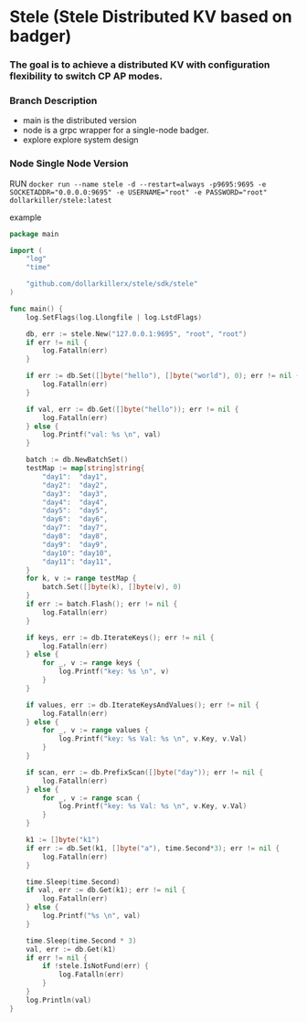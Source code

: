 # Stele (Stele Distributed KV based on badger)
### The goal is to achieve a distributed KV with configuration flexibility to switch CP AP modes.

### Branch Description

- main is the distributed version
- node is a grpc wrapper for a single-node badger.
- explore explore system design

### Node Single Node Version
RUN `docker run --name stele -d --restart=always -p9695:9695 -e SOCKETADDR="0.0.0.0:9695" -e USERNAME="root" -e PASSWORD="root" dollarkiller/stele:latest`

example
```go
package main

import (
	"log"
	"time"

	"github.com/dollarkillerx/stele/sdk/stele"
)

func main() {
	log.SetFlags(log.Llongfile | log.LstdFlags)

	db, err := stele.New("127.0.0.1:9695", "root", "root")
	if err != nil {
		log.Fatalln(err)
	}

	if err := db.Set([]byte("hello"), []byte("world"), 0); err != nil {
		log.Fatalln(err)
	}

	if val, err := db.Get([]byte("hello")); err != nil {
		log.Fatalln(err)
	} else {
		log.Printf("val: %s \n", val)
	}

	batch := db.NewBatchSet()
	testMap := map[string]string{
		"day1":  "day1",
		"day2":  "day2",
		"day3":  "day3",
		"day4":  "day4",
		"day5":  "day5",
		"day6":  "day6",
		"day7":  "day7",
		"day8":  "day8",
		"day9":  "day9",
		"day10": "day10",
		"day11": "day11",
	}
	for k, v := range testMap {
		batch.Set([]byte(k), []byte(v), 0)
	}
	if err := batch.Flash(); err != nil {
		log.Fatalln(err)
	}

	if keys, err := db.IterateKeys(); err != nil {
		log.Fatalln(err)
	} else {
		for _, v := range keys {
			log.Printf("key: %s \n", v)
		}
	}

	if values, err := db.IterateKeysAndValues(); err != nil {
		log.Fatalln(err)
	} else {
		for _, v := range values {
			log.Printf("key: %s Val: %s \n", v.Key, v.Val)
		}
	}

	if scan, err := db.PrefixScan([]byte("day")); err != nil {
		log.Fatalln(err)
	} else {
		for _, v := range scan {
			log.Printf("key: %s Val: %s \n", v.Key, v.Val)
		}
	}

	k1 := []byte("k1")
	if err := db.Set(k1, []byte("a"), time.Second*3); err != nil {
		log.Fatalln(err)
	}

	time.Sleep(time.Second)
	if val, err := db.Get(k1); err != nil {
		log.Fatalln(err)
	} else {
		log.Printf("%s \n", val)
	}

	time.Sleep(time.Second * 3)
	val, err := db.Get(k1)
	if err != nil {
		if !stele.IsNotFund(err) {
			log.Fatalln(err)
		}
	}
	log.Println(val)
}
```
